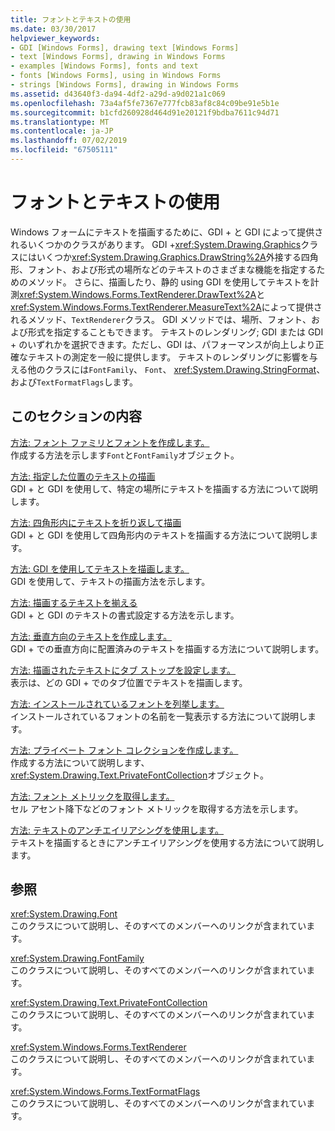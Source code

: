 ```yaml
---
title: フォントとテキストの使用
ms.date: 03/30/2017
helpviewer_keywords:
- GDI [Windows Forms], drawing text [Windows Forms]
- text [Windows Forms], drawing in Windows Forms
- examples [Windows Forms], fonts and text
- fonts [Windows Forms], using in Windows Forms
- strings [Windows Forms], drawing in Windows Forms
ms.assetid: d43640f3-da94-4df2-a29d-a9d021a1c069
ms.openlocfilehash: 73a4af5fe7367e777fcb83af8c84c09be91e5b1e
ms.sourcegitcommit: b1cfd260928d464d91e20121f9bdba7611c94d71
ms.translationtype: MT
ms.contentlocale: ja-JP
ms.lasthandoff: 07/02/2019
ms.locfileid: "67505111"
---
```

# <a name="using-fonts-and-text"></a>フォントとテキストの使用
Windows フォームにテキストを描画するために、GDI + と GDI によって提供されるいくつかのクラスがあります。 GDI +<xref:System.Drawing.Graphics>クラスにはいくつか<xref:System.Drawing.Graphics.DrawString%2A>外接する四角形、フォント、および形式の場所などのテキストのさまざまな機能を指定するためのメソッド。 さらに、描画したり、静的 using GDI を使用してテキストを計測<xref:System.Windows.Forms.TextRenderer.DrawText%2A>と<xref:System.Windows.Forms.TextRenderer.MeasureText%2A>によって提供されるメソッド、`TextRenderer`クラス。 GDI メソッドでは、場所、フォント、および形式を指定することもできます。 テキストのレンダリング; GDI または GDI + のいずれかを選択できます。ただし、GDI は、パフォーマンスが向上しより正確なテキストの測定を一般に提供します。 テキストのレンダリングに影響を与える他のクラスには`FontFamily`、 `Font`、 <xref:System.Drawing.StringFormat>、および`TextFormatFlags`します。  
  
## <a name="in-this-section"></a>このセクションの内容  
 [方法: フォント ファミリとフォントを作成します。](how-to-construct-font-families-and-fonts.md)  
 作成する方法を示します`Font`と`FontFamily`オブジェクト。  
  
 [方法: 指定した位置のテキストの描画](how-to-draw-text-at-a-specified-location.md)  
 GDI + と GDI を使用して、特定の場所にテキストを描画する方法について説明します。  
  
 [方法: 四角形内にテキストを折り返して描画](how-to-draw-wrapped-text-in-a-rectangle.md)  
 GDI + と GDI を使用して四角形内のテキストを描画する方法について説明します。  
  
 [方法: GDI を使用してテキストを描画します。](how-to-draw-text-with-gdi.md)  
 GDI を使用して、テキストの描画方法を示します。  
  
 [方法: 描画するテキストを揃える](how-to-align-drawn-text.md)  
 GDI + と GDI のテキストの書式設定する方法を示します。  
  
 [方法: 垂直方向のテキストを作成します。](how-to-create-vertical-text.md)  
 GDI + での垂直方向に配置済みのテキストを描画する方法について説明します。  
  
 [方法: 描画されたテキストにタブ ストップを設定します。](how-to-set-tab-stops-in-drawn-text.md)  
 表示は、どの GDI + でのタブ位置でテキストを描画します。  
  
 [方法: インストールされているフォントを列挙します。](how-to-enumerate-installed-fonts.md)  
 インストールされているフォントの名前を一覧表示する方法について説明します。  
  
 [方法: プライベート フォント コレクションを作成します。](how-to-create-a-private-font-collection.md)  
 作成する方法について説明します、<xref:System.Drawing.Text.PrivateFontCollection>オブジェクト。  
  
 [方法: フォント メトリックを取得します。](how-to-obtain-font-metrics.md)  
 セル アセント降下などのフォント メトリックを取得する方法を示します。  
  
 [方法: テキストのアンチエイリアシングを使用します。](how-to-use-antialiasing-with-text.md)  
 テキストを描画するときにアンチエイリアシングを使用する方法について説明します。  
  
## <a name="reference"></a>参照  
 <xref:System.Drawing.Font>  
 このクラスについて説明し、そのすべてのメンバーへのリンクが含まれています。  
  
 <xref:System.Drawing.FontFamily>  
 このクラスについて説明し、そのすべてのメンバーへのリンクが含まれています。  
  
 <xref:System.Drawing.Text.PrivateFontCollection>  
 このクラスについて説明し、そのすべてのメンバーへのリンクが含まれています。  
  
 <xref:System.Windows.Forms.TextRenderer>  
 このクラスについて説明し、そのすべてのメンバーへのリンクが含まれています。  
  
 <xref:System.Windows.Forms.TextFormatFlags>  
 このクラスについて説明し、そのすべてのメンバーへのリンクが含まれています。

